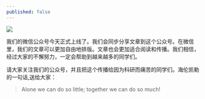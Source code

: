 ```yaml
---
published: false
---
```


![]({{site.baseurl}}/images/qrcode_for.jpg)

我们的微信公众号今天正式上线了。我们会同步分享文章到这个公众号。在微信里，我们的文章可以更加自由地排版。文章也会更加适合阅读和传播。我们相信，经过大家的不懈努力，一定会帮助到越来越多的同学们。

请大家关注我们的公众号，并且把这个传播给因为科研而痛苦的同学们。海伦凯勒的一句话,送给大家：

> Alone we can do so little; together we can do so much!


